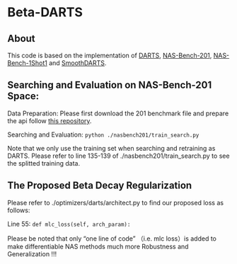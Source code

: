# Beta-DARTS

## About
This code is based on the implementation of [DARTS](https://github.com/quark0/darts), [NAS-Bench-201](https://github.com/D-X-Y/AutoDL-Projects), [NAS-Bench-1Shot1](https://github.com/automl/nasbench-1shot1) and [SmoothDARTS](https://github.com/xiangning-chen/SmoothDARTS).

## Searching and Evaluation on NAS-Bench-201 Space:
Data Preparation: Please first download the 201 benchmark file and prepare the api follow [this repository](https://github.com/D-X-Y/AutoDL-Projects).

Searching and Evaluation: ```python ./nasbench201/train_search.py```

Note that we only use the training set when searching and retraining as DARTS. Please refer to line 135-139 of ./nasbench201/train_search.py to see the splitted training data.

## The Proposed Beta Decay Regularization
Please refer to ./optimizers/darts/architect.py to find our proposed loss as follows:

Line 55: ```def mlc_loss(self, arch_param):```

Please be noted that only “one line of code” （i.e. mlc loss）is added to make differentiable NAS methods much more Robustness and Generalization !!!


